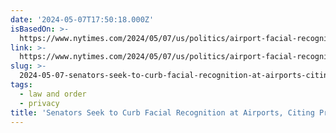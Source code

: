 ```yaml
---
date: '2024-05-07T17:50:18.000Z'
isBasedOn: >-
  https://www.nytimes.com/2024/05/07/us/politics/airport-facial-recognition-technology-congress.html
link: >-
  https://www.nytimes.com/2024/05/07/us/politics/airport-facial-recognition-technology-congress.html
slug: >-
  2024-05-07-senators-seek-to-curb-facial-recognition-at-airports-citing-privacy-concer
tags:
  - law and order
  - privacy
title: 'Senators Seek to Curb Facial Recognition at Airports, Citing Privacy Concer'
---
```


